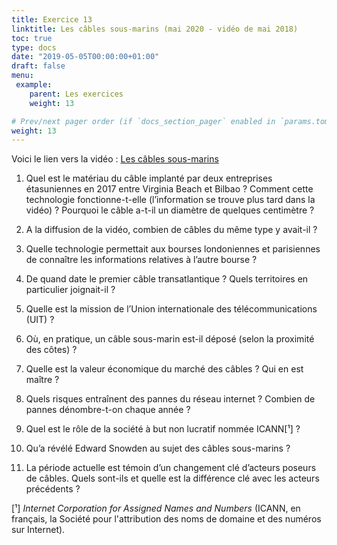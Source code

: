 ```yaml
---
title: Exercice 13
linktitle: Les câbles sous-marins (mai 2020 - vidéo de mai 2018)
toc: true
type: docs
date: "2019-05-05T00:00:00+01:00"
draft: false
menu:
 example:
    parent: Les exercices
    weight: 13

# Prev/next pager order (if `docs_section_pager` enabled in `params.toml`)
weight: 13
---
```


Voici le lien vers la vidéo : [Les câbles sous-marins](https://www.youtube.com/watch?v=qkkEMg_pWp0&t=1s)


1) Quel est le matériau du câble implanté par deux entreprises étasuniennes en 2017 entre Virginia Beach et Bilbao ? Comment cette technologie fonctionne-t-elle (l’information se trouve plus tard dans la vidéo) ? Pourquoi le câble a-t-il un diamètre de quelques centimètre ?

2) A la diffusion de la vidéo, combien de câbles du même type y avait-il ?

3) Quelle technologie permettait aux bourses londoniennes et parisiennes de connaître les informations relatives à l’autre bourse ?

4) De quand date le premier câble transatlantique ? Quels territoires en particulier joignait-il ?

5) Quelle est la mission de l’Union internationale des télécommunications (UIT) ?

6) Où, en pratique, un câble sous-marin est-il déposé (selon la proximité des côtes) ?

7) Quelle est la valeur économique du marché des câbles ? Qui en est maître ?

8) Quels risques entraînent des pannes du réseau internet ? Combien de pannes dénombre-t-on chaque année ?

9) Quel est le rôle de la société à but non lucratif nommée ICANN[¹] ?

10) Qu’a révélé Edward Snowden au sujet des câbles sous-marins ?

11) La période actuelle est témoin d’un changement clé d’acteurs poseurs de câbles. Quels sont-ils et quelle est la différence clé avec les acteurs précédents ?

[¹] _Internet Corporation for Assigned Names and Numbers_ (ICANN, en français, la Société pour l'attribution des noms de domaine et des numéros sur Internet).


